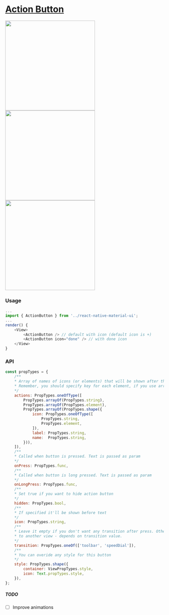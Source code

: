 # [Action Button](https://material.google.com/components/buttons-floating-action-button.html)
<img src="https://raw.githubusercontent.com/xotahal/react-native-material-ui-demo-app/master/resources/action-button-labels.gif" width="285">
<img src="https://raw.githubusercontent.com/xotahal/react-native-material-ui-demo-app/master/resources/fab-to-toolbar-1.gif" width="285">
<img src="https://raw.githubusercontent.com/xotahal/react-native-material-ui-demo-app/master/resources/bottom-navigation-anim.gif" width="285">


### Usage

```js
...
import { ActionButton } from '../react-native-material-ui';
...
render() {
    <View>
        <ActionButton /> // default with icon (default icon is +)
        <ActionButton icon="done" /> // with done icon
    </View>
}
```
### API
```js
const propTypes = {
    /**
    * Array of names of icons (or elements) that will be shown after the main button is pressed
    * Remember, you should specify key for each element, if you use array of elements
    */
    actions: PropTypes.oneOfType([
        PropTypes.arrayOf(PropTypes.string),
        PropTypes.arrayOf(PropTypes.element),
        PropTypes.arrayOf(PropTypes.shape({
            icon: PropTypes.oneOfType([
                PropTypes.string,
                PropTypes.element,
            ]),
            label: PropTypes.string,
            name:  PropTypes.string,
        })),
    ]),
    /**
    * Called when button is pressed. Text is passed as param
    */
    onPress: PropTypes.func,
    /**
    * Called when button is long pressed. Text is passed as param
    */
    onLongPress: PropTypes.func,
    /**
    * Set true if you want to hide action button
    */
    hidden: PropTypes.bool,
    /**
    * If specified it'll be shown before text
    */
    icon: PropTypes.string,
    /**
    * Leave it empty if you don't want any transition after press. Otherwise, it will be trnasform
    * to another view - depends on transition value.
    */
    transition: PropTypes.oneOf(['toolbar', 'speedDial']),
    /**
    * You can overide any style for this button
    */
    style: PropTypes.shape({
        container: ViewPropTypes.style,
        icon: Text.propTypes.style,
    }),
};
```

##### TODO
- [ ] Improve animations

